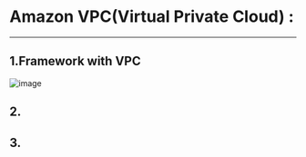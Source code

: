 # Amazon VPC(Virtual Private Cloud) : 
<hr/>

## 1.Framework with VPC
![image](../../../../Data/AWS/img/VPC/framework_with_VPC.png)

## 2.
## 3.